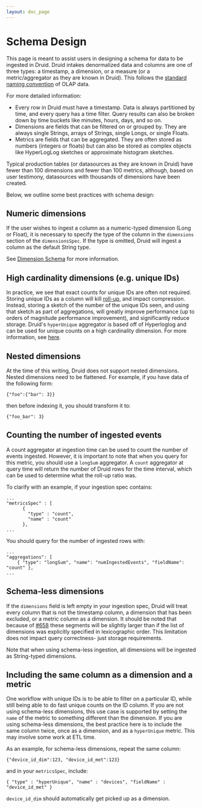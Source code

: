 ```yaml
---
layout: doc_page
---
```


# Schema Design

This page is meant to assist users in designing a schema for data to be ingested in Druid. Druid intakes denormalized data 
and columns are one of three types: a timestamp, a dimension, or a measure (or a metric/aggregator as they are 
known in Druid). This follows the [standard naming convention](https://en.wikipedia.org/wiki/Online_analytical_processing#Overview_of_OLAP_systems) 
of OLAP data.

For more detailed information:

* Every row in Druid must have a timestamp. Data is always partitioned by time, and every query has a time filter. Query results can also be broken down by time buckets like minutes, hours, days, and so on.
* Dimensions are fields that can be filtered on or grouped by. They are always single Strings, arrays of Strings, single Longs, or single Floats.
* Metrics are fields that can be aggregated. They are often stored as numbers (integers or floats) but can also be stored as complex objects like HyperLogLog sketches or approximate histogram sketches.

Typical production tables (or datasources as they are known in Druid) have fewer than 100 dimensions and fewer 
than 100 metrics, although, based on user testimony, datasources with thousands of dimensions have been created.

Below, we outline some best practices with schema design:

## Numeric dimensions

If the user wishes to ingest a column as a numeric-typed dimension (Long or Float), it is necessary to specify the type of the column in the `dimensions` section of the `dimensionsSpec`. If the type is omitted, Druid will ingest a column as the default String type.

See [Dimension Schema](../ingestion/index.html#dimension-schema) for more information.


## High cardinality dimensions (e.g. unique IDs)

In practice, we see that exact counts for unique IDs are often not required. Storing unique IDs as a column will kill 
[roll-up](../design/index.html), and impact compression. Instead, storing a sketch of the number of the unique IDs seen, and using that 
sketch as part of aggregations, will greatly improve performance (up to orders of magnitude performance improvement), and significantly reduce storage. 
Druid's `hyperUnique` aggregator is based off of Hyperloglog and can be used for unique counts on a high cardinality dimension. 
For more information, see [here](https://www.youtube.com/watch?v=Hpd3f_MLdXo).

## Nested dimensions

At the time of this writing, Druid does not support nested dimensions. Nested dimensions need to be flattened. For example, 
if you have data of the following form:
 
```
{"foo":{"bar": 3}}
```
 
then before indexing it, you should transform it to:

```
{"foo_bar": 3}
```

## Counting the number of ingested events

A count aggregator at ingestion time can be used to count the number of events ingested. However, it is important to note 
that when you query for this metric, you should use a `longSum` aggregator. A `count` aggregator at query time will return 
the number of Druid rows for the time interval, which can be used to determine what the roll-up ratio was.

To clarify with an example, if your ingestion spec contains:

```
...
"metricsSpec" : [
      {
        "type" : "count",
        "name" : "count"
      },
...
```

You should query for the number of ingested rows with:

```
...
"aggregations": [
    { "type": "longSum", "name": "numIngestedEvents", "fieldName": "count" },
...
```

## Schema-less dimensions

If the `dimensions` field is left empty in your ingestion spec, Druid will treat every column that is not the timestamp column, 
a dimension that has been excluded, or a metric column as a dimension. It should be noted that because of [#658](https://github.com/druid-io/druid/issues/658) 
these segments will be slightly larger than if the list of dimensions was explicitly specified in lexicographic order. This limitation 
does not impact query correctness- just storage requirements.

Note that when using schema-less ingestion, all dimensions will be ingested as String-typed dimensions.

## Including the same column as a dimension and a metric

One workflow with unique IDs is to be able to filter on a particular ID, while still being able to do fast unique counts on the ID column. 
If you are not using schema-less dimensions, this use case is supported by setting the `name` of the metric to something different than the dimension. 
If you are using schema-less dimensions, the best practice here is to include the same column twice, once as a dimension, and as a `hyperUnique` metric. This may involve 
some work at ETL time.

As an example, for schema-less dimensions, repeat the same column:

```
{"device_id_dim":123, "device_id_met":123}
```

and in your `metricsSpec`, include:
 
```
{ "type" : "hyperUnique", "name" : "devices", "fieldName" : "device_id_met" }
```

`device_id_dim` should automatically get picked up as a dimension.

